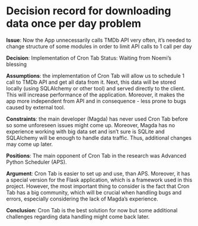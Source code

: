 # Decision record for downloading data once per day problem

**Issue**: Now the App unnecessarily calls TMDb API very often, it’s needed to change structure of some modules in order to limit API calls to 1 call per day

**Decision**: Implementation of Cron Tab
Status: Waiting from Noemi’s blessing

**Assumptions**: the implementation of Cron Tab will allow us to schedule 1 call to TMDb API and get all data from it. Next, this data will be stored locally (using SQLAlchemy or other tool) and served directly to the client. This will increase performance of the application. Moreover, it makes the app more independent from API and in consequence - less prone to bugs caused by external tool.

**Constraints**: the main developer (Magda) has never used Cron Tab before so some unforeseen issues might come up. Moreover, Magda has no experience working with big data set and isn’t sure is SQLite and SQLAlchemy will be enough to handle data traffic. Thus, additional changes may come up later.

**Positions**: The main opponent of Cron Tab in the research was Advanced Python Scheduler (APS).

**Argument**: Cron Tab is easier to set up and use, than APS. Moreover, it has a special version for the Flask application, which is a framework used in this project. However, the most important thing to consider is the fact that Cron Tab has a big community, which will be crucial when handling bugs and errors, especially considering the lack of Magda’s experience.

**Conclusion**: Cron Tab is the best solution for now but some additional challenges regarding data handling might come back later.
